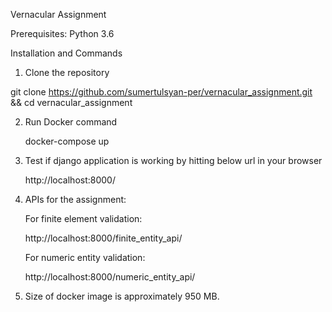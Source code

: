 Vernacular Assignment

Prerequisites: Python 3.6

Installation and Commands

1. Clone the repository

  git clone https://github.com/sumertulsyan-per/vernacular_assignment.git && cd vernacular_assignment
  
2. Run Docker command

    docker-compose up

3. Test if django application is working by hitting below url in your browser

    http://localhost:8000/

5. APIs for the assignment:


   For finite element validation:
   
    http://localhost:8000/finite_entity_api/
  
   For numeric entity validation:
   
    http://localhost:8000/numeric_entity_api/


6. Size of docker image is approximately 950 MB.  
